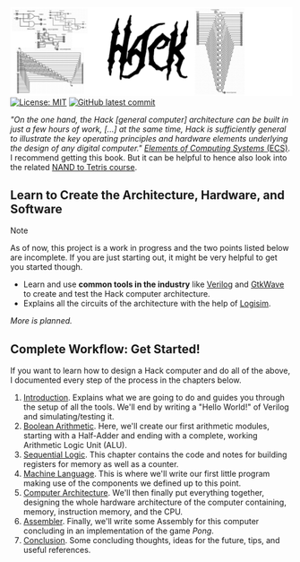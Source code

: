 ![](src/header_design.png)
[![License: MIT](https://img.shields.io/badge/License-MIT-yellow.svg)](https://opensource.org/licenses/MIT)
[![GitHub latest commit](https://badgen.net/github/last-commit/QuentinWach/HACK-CPU)](https://GitHub.com/QuentinWach/HACK-CPU/commits/main)


_"On the one hand, the Hack [general computer] architecture can be built in just a few hours of work, [...] at the same time, Hack is sufficiently general to illustrate the key operating principles and hardware elements underlying the design of any digital computer."_ [_Elements of Computing Systems_ (ECS)](https://www.nand2tetris.org/book). I recommend getting this book. But it can be helpful to hence also look into the related [NAND to Tetris course](https://www.nand2tetris.org/course). 

## Learn to Create the Architecture, Hardware, and Software
>[!Note]
>As of now, this project is a work in progress and the two points listed below are incomplete. If you are just starting out, it might be very helpful to get you started though.

+ Learn and use **common tools in the industry** like [Verilog](https://en.wikipedia.org/wiki/Verilog) and [GtkWave](https://gtkwave.github.io/gtkwave/install/win.html) to create and test the Hack computer architecture.
+ Explains all the circuits of the architecture with the help of [Logisim](http://www.cburch.com/logisim/).
<!--+ Learn how to use the provided emulator written in [C]() or [Python]().
+ Learn to write some [Assembly]() to make and play a little game. An example game and code is provided.
+ Create an actual `.gds` mask with the [OpenLane PDK](https://openlane2.readthesrc.io/en/latest/getting_started/newcomers/index.html) and see it in [KLayout](https://www.klayout.de/).
+ Visualize/render the 3D-chip using [IC3D](https://github.com/QuentinWach/IC3D).-->
_More is planned._

## Complete Workflow: Get Started!
If you want to learn how to design a Hack computer and do all of the above, I documented every step of the process in the chapters below.
1. [Introduction](src/1_Get_Started.md). Explains what we are going to do and guides you through the setup of all the tools. We'll end by writing a "Hello World!" of Verilog and simulating/testing it.
2. [Boolean Arithmetic](src/2_Boolean_Arithmetic.md). Here, we'll create our first arithmetic modules, starting with a Half-Adder and ending with a complete, working Arithmetic Logic Unit (ALU).
3. [Sequential Logic](src/3_Sequential_Logic.md). This chapter contains the code and notes for building registers for memory as well as a counter.
4. [Machine Language](src/4_Machine_Language.md). This is where we'll write our first little program making use of the components we defined up to this point.
5. [Computer Architecture](src/5_Computer_Architecture.md). We'll then finally put everything together, designing the whole hardware architecture of the computer containing, memory, instruction memory, and the CPU.
6. [Assembler](src/6_Assembler.md). Finally, we'll write some Assembly for this computer concluding in an implementation of the game _Pong_.
7. [Conclusion](src/7_Conclusion.md). Some concluding thoughts, ideas for the future, tips, and useful references.


